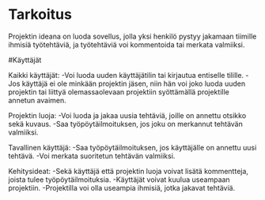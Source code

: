 # Tarkoitus

Projektin ideana on luoda sovellus, jolla yksi henkilö pystyy jakamaan tiimille ihmisiä työtehtäviä, ja työtehtäviä voi kommentoida tai merkata valmiiksi.

#Käyttäjät

Kaikki käyttäjät:
-Voi luoda uuden käyttäjätilin tai kirjautua entiselle tilille.
-Jos käyttäjä ei ole minkään projektin jäsen, niin hän voi joko luoda uuden projektin tai liittyä olemassaolevaan projektiin syöttämällä projektille annetun avaimen.

Projektin luoja:
-Voi luoda ja jakaa uusia tehtäviä, joille on annettu otsikko sekä kuvaus.
-Saa työpöytäilmoituksen, jos joku on merkannut tehtävän valmiiksi.

Tavallinen käyttäjä:
-Saa työpöytäilmoituksen, jos käyttäjälle on annettu uusi tehtävä.
-Voi merkata suoritetun tehtävän valmiiksi.

Kehitysideat:
-Sekä käyttäjä että projektin luoja voivat lisätä kommentteja, joista tulee työpöytäilmoituksia.
-Käyttäjät voivat kuulua useampaan projektiin.
-Projektilla voi olla useampia ihmisiä, jotka jakavat tehtäviä.
